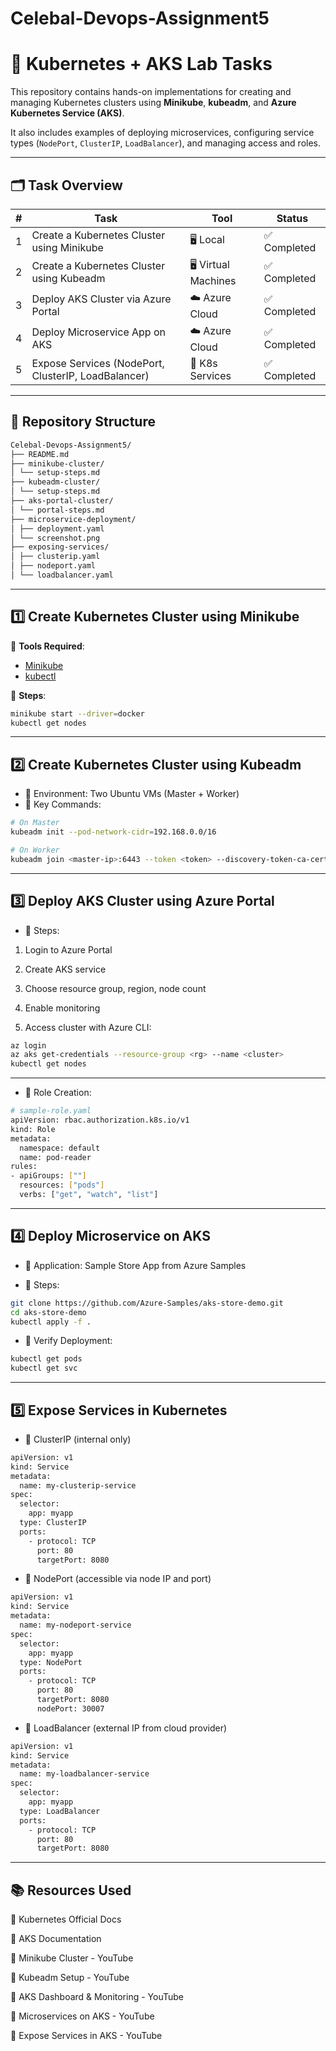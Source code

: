 # Celebal-Devops-Assignment5  
# 🚀 Kubernetes + AKS Lab Tasks

This repository contains hands-on implementations for creating and managing Kubernetes clusters using **Minikube**, **kubeadm**, and **Azure Kubernetes Service (AKS)**.

It also includes examples of deploying microservices, configuring service types (`NodePort`, `ClusterIP`, `LoadBalancer`), and managing access and roles.

---

## 🗂️ Task Overview

| # | Task | Tool | Status |
|--|------|------|--------|
| 1 | Create a Kubernetes Cluster using Minikube | 🖥️ Local | ✅ Completed |
| 2 | Create a Kubernetes Cluster using Kubeadm | 🖥️ Virtual Machines | ✅ Completed |
| 3 | Deploy AKS Cluster via Azure Portal | ☁️ Azure Cloud | ✅ Completed |
| 4 | Deploy Microservice App on AKS | ☁️ Azure Cloud | ✅ Completed |
| 5 | Expose Services (NodePort, ClusterIP, LoadBalancer) | 🔁 K8s Services | ✅ Completed |

---

## 📁 Repository Structure
```bash
Celebal-Devops-Assignment5/
├── README.md
├── minikube-cluster/
│ └── setup-steps.md
├── kubeadm-cluster/
│ └── setup-steps.md
├── aks-portal-cluster/
│ └── portal-steps.md
├── microservice-deployment/
│ ├── deployment.yaml
│ └── screenshot.png
├── exposing-services/
│ ├── clusterip.yaml
│ ├── nodeport.yaml
│ └── loadbalancer.yaml
```

---

## 1️⃣ Create Kubernetes Cluster using Minikube

🔹 **Tools Required**:
- [Minikube](https://minikube.sigs.k8s.io/)
- [kubectl](https://kubernetes.io/docs/tasks/tools/)

🔹 **Steps**:

```bash
minikube start --driver=docker
kubectl get nodes
```
---
## 2️⃣ Create Kubernetes Cluster using Kubeadm
- 🔹 Environment: Two Ubuntu VMs (Master + Worker)
- 🔹 Key Commands:

```bash
# On Master
kubeadm init --pod-network-cidr=192.168.0.0/16

# On Worker
kubeadm join <master-ip>:6443 --token <token> --discovery-token-ca-cert-hash sha256:<hash>
```
---
## 3️⃣ Deploy AKS Cluster using Azure Portal
- 🔹 Steps:

1. Login to Azure Portal

2. Create AKS service

3. Choose resource group, region, node count

4. Enable monitoring

5. Access cluster with Azure CLI:

```bash
az login
az aks get-credentials --resource-group <rg> --name <cluster>
kubectl get nodes
```
---
- 🔹 Role Creation:
```bash
# sample-role.yaml
apiVersion: rbac.authorization.k8s.io/v1
kind: Role
metadata:
  namespace: default
  name: pod-reader
rules:
- apiGroups: [""]
  resources: ["pods"]
  verbs: ["get", "watch", "list"]
```
---

## 4️⃣ Deploy Microservice on AKS
- 🔹 Application: Sample Store App from Azure Samples

- 🔹 Steps:
``` bash
git clone https://github.com/Azure-Samples/aks-store-demo.git
cd aks-store-demo
kubectl apply -f .
```

- 🔹 Verify Deployment:
```bash
kubectl get pods
kubectl get svc
```
---

## 5️⃣ Expose Services in Kubernetes
- 🔸 ClusterIP (internal only)
```bash
apiVersion: v1
kind: Service
metadata:
  name: my-clusterip-service
spec:
  selector:
    app: myapp
  type: ClusterIP
  ports:
    - protocol: TCP
      port: 80
      targetPort: 8080
```
- 🔸 NodePort (accessible via node IP and port)
```bash
apiVersion: v1
kind: Service
metadata:
  name: my-nodeport-service
spec:
  selector:
    app: myapp
  type: NodePort
  ports:
    - protocol: TCP
      port: 80
      targetPort: 8080
      nodePort: 30007
```

- 🔸 LoadBalancer (external IP from cloud provider)
```bash
apiVersion: v1
kind: Service
metadata:
  name: my-loadbalancer-service
spec:
  selector:
    app: myapp
  type: LoadBalancer
  ports:
    - protocol: TCP
      port: 80
      targetPort: 8080
```
---
## 📚 Resources Used
📘 Kubernetes Official Docs

📘 AKS Documentation

🎥 Minikube Cluster - YouTube

🎥 Kubeadm Setup - YouTube

🎥 AKS Dashboard & Monitoring - YouTube

🎥 Microservices on AKS - YouTube

🎥 Expose Services in AKS - YouTube
